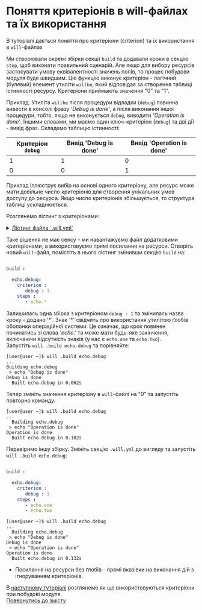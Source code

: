# Поняття критеріонів в will-файлах та їх використання

В туторіалі дається поняття про критеріони (criterion) та їх використання в `will`-файлах

Ми створювали окремі збірки секції `build` та додавали кроки в секцію `step`, щоб виконати правильний сценарій. Але якщо для вибору ресурсів застосувати умову еквівалентності значень полів, то процес побудови модуля буде швидшим. Цю функцію виконує критеріон - логічний (булевий) елемент утиліти `willbe`, який відповідає за створення таблиці істинності ресурсу. Критеріони приймають значення "0" та "1".

Приклад. Утиліта `willbe` після процедури відладки (`debug`) повинна вивести в консолі фразу _'Debug is done'_, а після виконання іншої процедури, тобто, якщо не виконується `debug`, виводити _'Operation is done'_.  Іншими словами, ми маємо один ключ-критеріон (`debug`) та дві дії - вивід фраз.
Складемо таблицю істинності:  

| Критеріон `debug` | Вивід 'Debug is done' | Вивід 'Operation is done'       |
|-------------------|-----------------------|---------------------------------|
| 1                 | 1                     | 0                               |
| 0                 | 0                     | 1                               |

Приклад іллюструє вибір на основі одного критеріону, але ресурс може мати довільне число критеріонів для створення унікальних умов доступу до ресурса. Якщо число критеріонів збільшується, то структура таблиці ускладнюється.

Розглянемо лістинг з критеріонами:
<details>
  <summary><u>Лістинг файла `.will.yml`</u></summary>

```yaml

about :

    name : buildModuleWithCriterion
    description : "Output of various phrases using criterions"
    version : 0.0.1
    keywords :
        - willbe

step :

  echo.one :
    shell : echo "Debug is done"
    currentPath : '.'
    criterion :
       debug : 1

  echo.two :
    shell : echo "Operation is done"
    currentPath : '.'
    criterion :
       debug : 0

build :

  echo.debug:
    criterion :
       debug : 1
    steps :
       - echo.one

  echo.op:
    criterion :
       debug : 0
    steps :
       - echo.two

```

</details>

Таке рішення не має сенсу - ми навантажуємо файл додатковими критеріонами, а використовуємо прямі посилання на ресурси. Створіть новий `will`-файл, помістіть в нього лістинг змінивши секцію `build` на:

```yaml

build :

  echo.debug:
    criterion :
       debug : 1
    steps :
       - echo.*

```

Залишилась одна збірка з критеріоном `debug : 1` та змінилась назва кроку - додано '\*'. Знак '\*' свідчить про використання утилітою ґлобів оболонки операційної системи. Це означає, що крок повинен починатись зі слова _'echo.'_ та може мати будь-яке закінчення, включаючи відсутність знаків (у нас є `echo.one` та `echo.two`).  
Запустіть `will .build echo.debug` та порівняйте:

```
[user@user ~]$ will .build echo.debug
...
Building echo.debug
 > echo "Debug is done"
Debug is done
  Built echo.debug in 0.062s

```

Тепер змініть значення критеріону в `will`-файлі на "0" та запустіть повторно команду.

```
[user@user ~]$ will .build echo.debug
...
  Building echo.debug
 > echo "Operation is done"
Operation is done
  Built echo.debug in 0.102s

```

Перевіримо іншу збірку. Змініть секцію `.will.yml` до вигляду та запустіть `will .build echo.debug`:

```yaml

build :

  echo.debug:
    criterion :
       debug : 1
    steps :
       - echo.one
       - echo.two

```

```
[user@user ~]$ will .build echo.debug
...
  Building echo.debug
 > echo "Debug is done"
Debug is done
 > echo "Operation is done"
Operation is done
  Built echo.debug in 0.132s

```

- Посилання на ресурси без ґлобів - прямі вказівки на виконання дій з ігноруванням критеріонів.

В [наступному туторіалі](DefaultCriterionInWillFile.ukr.md) розглянемо як ще використовуються критеріони при побудові модуля.  
[Повернутись до змісту](../README.md#tutorials)

